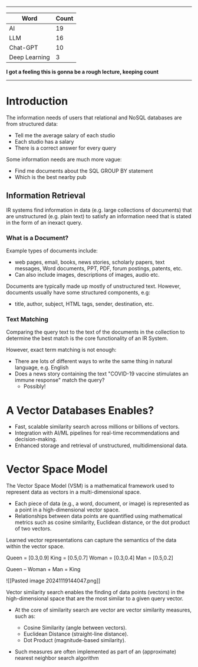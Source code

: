 
---

| Word          | Count |
| ------------- | ----- |
| AI            | 19    |
| LLM           | 16    |
| Chat-GPT      | 10    |
| Deep Learning | 3     |

**I got a feeling this is gonna be a rough lecture, keeping count**

---
# Introduction

The information needs of users that relational and NoSQL databases are from structured data:
- Tell me the average salary of each studio
- Each studio has a salary
- There is a correct answer for every query

Some information needs are much more vague:
- Find me documents about the SQL GROUP BY statement
- Which is the best nearby pub

## Information Retrieval

IR systems find information in data (e.g. large collections of documents) that are unstructured (e.g. plain text) to satisfy an information need that is stated in the form of an inexact query.

### What is a Document?

Example types of documents include: 
- web pages, email, books, news stories, scholarly papers, text messages, Word documents, PPT, PDF, forum postings, patents, etc. 
- Can also include images, descriptions of images, audio etc. 

Documents are typically made up mostly of unstructured text. However, documents usually have some structured components, e.g: 
- title, author, subject, HTML tags, sender, destination, etc.

### Text Matching

Comparing the query text to the text of the documents in the collection to determine the best match is the core functionality of an IR System. 

However, exact term matching is not enough: 
- There are lots of different ways to write the same thing in natural language, e.g. English 
- Does a news story containing the text "COVID-19 vaccine stimulates an immune response" match the query? 
	- Possibly!

# A Vector Databases Enables?

- Fast, scalable similarity search across millions or billions of vectors.
- Integration with AI/ML pipelines for real-time recommendations and decision-making.
- Enhanced storage and retrieval of unstructured, multidimensional data.

# Vector Space Model

The Vector Space Model (VSM) is a mathematical framework used to represent data as vectors in a multi-dimensional space.

- Each piece of data (e.g., a word, document, or image) is represented as a point in a high-dimensional vector space.
- Relationships between data points are quantified using mathematical metrics such as cosine similarity, Euclidean distance, or the dot product of two vectors.

Learned vector representations can capture the semantics of the data within the vector space.

Queen = [0.3,0.9] 
King = [0.5,0.7] 
Woman = [0.3,0.4] 
Man = [0.5,0.2] 

Queen – Woman + Man = King

![[Pasted image 20241119144047.png]]

Vector similarity search enables the finding of data points (vectors) in the high-dimensional space that are the most similar to a given query vector. 

- At the core of similarity search are vector are vector similarity measures, such as: 
	
	- Cosine Similarity (angle between vectors).
	- Euclidean Distance (straight-line distance). 
	- Dot Product (magnitude-based similarity).
	
- Such measures are often implemented as part of an (approximate) nearest neighbor search algorithm